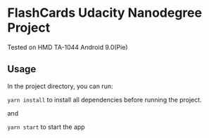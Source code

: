 # FlashCards Udacity Nanodegree Project

Tested on HMD TA-1044 Android 9.0(Pie)

## Usage

In the project directory, you can run:

`yarn install` to install all dependencies before running the project.

and

`yarn start` to start the app
